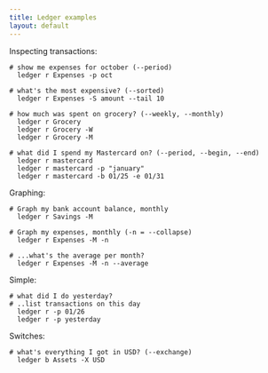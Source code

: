 ```yaml
---
title: Ledger examples
layout: default
---
```


Inspecting transactions:

    # show me expenses for october (--period)
      ledger r Expenses -p oct

    # what's the most expensive? (--sorted)
      ledger r Expenses -S amount --tail 10

    # how much was spent on grocery? (--weekly, --monthly)
      ledger r Grocery
      ledger r Grocery -W
      ledger r Grocery -M

    # what did I spend my Mastercard on? (--period, --begin, --end)
      ledger r mastercard
      ledger r mastercard -p "january"
      ledger r mastercard -b 01/25 -e 01/31

Graphing:

    # Graph my bank account balance, monthly
      ledger r Savings -M

    # Graph my expenses, monthly (-n = --collapse)
      ledger r Expenses -M -n

    # ...what's the average per month?
      ledger r Expenses -M -n --average

Simple:

    # what did I do yesterday?
    # ..list transactions on this day
      ledger r -p 01/26
      ledger r -p yesterday

Switches:

    # what's everything I got in USD? (--exchange)
      ledger b Assets -X USD
